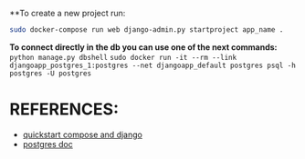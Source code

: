 **To create a new project run:
```bash 
sudo docker-compose run web django-admin.py startproject app_name .
```

**To connect directly in the db you can use one of the next commands:**
``python manage.py dbshell``
``sudo docker run -it --rm --link djangoapp_postgres_1:postgres --net djangoapp_default postgres psql -h postgres -U postgres``

# REFERENCES:
* [quickstart compose and django](https://docs.docker.com/compose/django/#connect-the-database)
* [postgres doc](https://hub.docker.com/_/postgres/)
